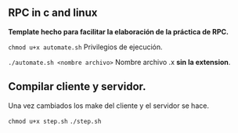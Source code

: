 ## RPC in c and linux

**Template hecho para facilitar la elaboración de la práctica de RPC.**

`chmod u+x automate.sh` Privilegios de ejecución.

`./automate.sh <nombre archivo>` Nombre archivo .x **sin la extension**.

## Compilar cliente y servidor.

Una vez cambiados los make del cliente y el servidor se hace.

`chmod u+x step.sh`
`./step.sh`
